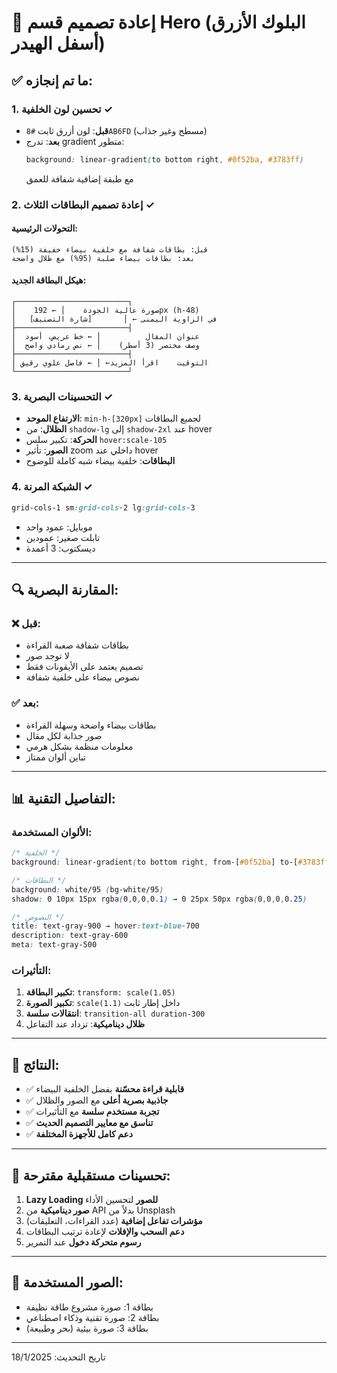 # 🎨 إعادة تصميم قسم Hero (البلوك الأزرق أسفل الهيدر)

## ✅ ما تم إنجازه:

### 1. تحسين لون الخلفية ✓
- **قبل**: لون أزرق ثابت `#8AB6FD` (مسطح وغير جذاب)
- **بعد**: تدرج gradient متطور:
  ```css
  background: linear-gradient(to bottom right, #0f52ba, #3783ff)
  ```
  مع طبقة إضافية شفافة للعمق

### 2. إعادة تصميم البطاقات الثلاث ✓

#### التحولات الرئيسية:
```
قبل: بطاقات شفافة مع خلفية بيضاء خفيفة (15%)
بعد: بطاقات بيضاء صلبة (95%) مع ظلال واضحة
```

#### هيكل البطاقة الجديد:
```
┌─────────────────────────┐
│    صورة عالية الجودة    │ ← 192px (h-48) 
│   [شارة التصنيف]       │ ← في الزاوية اليمنى
├─────────────────────────┤
│  عنوان المقال          │ ← خط عريض، أسود
│  وصف مختصر (3 أسطر)    │ ← نص رمادي واضح
├─────────────────────────┤
│ التوقيت    اقرأ المزيد← │ ← فاصل علوي رقيق
└─────────────────────────┘
```

### 3. التحسينات البصرية ✓
- **الارتفاع الموحد**: `min-h-[320px]` لجميع البطاقات
- **الظلال**: من `shadow-lg` إلى `shadow-2xl` عند hover
- **الحركة**: تكبير سلس `hover:scale-105`
- **الصور**: تأثير zoom داخلي عند hover
- **البطاقات**: خلفية بيضاء شبه كاملة للوضوح

### 4. الشبكة المرنة ✓
```css
grid-cols-1 sm:grid-cols-2 lg:grid-cols-3
```
- موبايل: عمود واحد
- تابلت صغير: عمودين
- ديسكتوب: 3 أعمدة

---

## 🔍 المقارنة البصرية:

### ❌ قبل:
- بطاقات شفافة صعبة القراءة
- لا توجد صور
- تصميم يعتمد على الأيقونات فقط
- نصوص بيضاء على خلفية شفافة

### ✅ بعد:
- بطاقات بيضاء واضحة وسهلة القراءة
- صور جذابة لكل مقال
- معلومات منظمة بشكل هرمي
- تباين ألوان ممتاز

---

## 📊 التفاصيل التقنية:

### الألوان المستخدمة:
```css
/* الخلفية */
background: linear-gradient(to bottom right, from-[#0f52ba] to-[#3783ff])

/* البطاقات */
background: white/95 (bg-white/95)
shadow: 0 10px 15px rgba(0,0,0,0.1) → 0 25px 50px rgba(0,0,0,0.25)

/* النصوص */
title: text-gray-900 → hover:text-blue-700
description: text-gray-600
meta: text-gray-500
```

### التأثيرات:
1. **تكبير البطاقة**: `transform: scale(1.05)`
2. **تكبير الصورة**: `scale(1.1)` داخل إطار ثابت
3. **انتقالات سلسة**: `transition-all duration-300`
4. **ظلال ديناميكية**: تزداد عند التفاعل

---

## 🎯 النتائج:

- ✅ **قابلية قراءة محسّنة** بفضل الخلفية البيضاء
- ✅ **جاذبية بصرية أعلى** مع الصور والظلال
- ✅ **تجربة مستخدم سلسة** مع التأثيرات
- ✅ **تناسق مع معايير التصميم الحديث**
- ✅ **دعم كامل للأجهزة المختلفة**

---

## 🚀 تحسينات مستقبلية مقترحة:

1. **Lazy Loading للصور** لتحسين الأداء
2. **صور ديناميكية** من API بدلاً من Unsplash
3. **مؤشرات تفاعل إضافية** (عدد القراءات، التعليقات)
4. **دعم السحب والإفلات** لإعادة ترتيب البطاقات
5. **رسوم متحركة دخول** عند التمرير

---

## 📸 الصور المستخدمة:
- بطاقة 1: صورة مشروع طاقة نظيفة
- بطاقة 2: صورة تقنية وذكاء اصطناعي
- بطاقة 3: صورة بيئية (بحر وطبيعة)

---

تاريخ التحديث: 18/1/2025 
